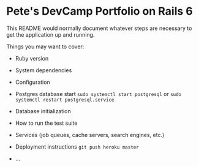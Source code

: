 # Pete's DevCamp Portfolio on Rails 6

This README would normally document whatever steps are necessary to get the
application up and running.

Things you may want to cover:

* Ruby version

* System dependencies

* Configuration

* Postgres database start
`sudo systemctl start postgresql` or `sudo systemctl restart postgresql.service`
* Database initialization

* How to run the test suite

* Services (job queues, cache servers, search engines, etc.)

* Deployment instructions
`git push heroku master`
* ...
